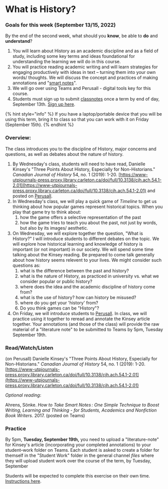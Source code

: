 # What is History?

### Goals for this week (September 13/15, 2022)

By the end of the second week, what should you **know**, be able to **do** and **understand**?

1. You will learn about History as an academic discipline and as a field of study, including some key terms and ideas foundational for understanding the learning we will do in this course.&#x20;
2. You will practice reading academic writing and will learn strategies for engaging productively with ideas in text – turning them into your own words/ thoughts. We will discuss the concept and practices of making annotations and "[smart notes](https://www.soenkeahrens.de/en/takesmartnotes)".&#x20;
3. We will go over using Teams and Perusall -  digital tools key for this course.
4. Students must sign up to submit [classnotes](../course-info/syllabus/coursework/reflections/classnotes.md) once a term by end of day, September 13th. [Sign up here](https://docs.google.com/spreadsheets/d/1sCloWfNgj3t\_YD8-vx2toFdw4BbTuWXFHJr2mHYP5zc/edit?usp=sharing).

{% hint style="info" %}
If you have a laptop/portable device that you will be using this term, bring it to class so that you can work with it on Friday (September 15th).
{% endhint %}

### Overview:

The class introduces you to the discipline of History, major concerns and questions, as well as debates about the nature of history.

1. By Wednesday's class, students will need to have read, Danielle Kinsey's "Three Points About History, Especially for Non-Historians." _Canadian Journal of History_ 54, no. 1 (2019): 1-20. [https://www-utpjournals-press.proxy.library.carleton.ca/doi/full/10.3138/cjh.ach.54.1-2.01](https://www-utpjournals-press.proxy.library.carleton.ca/doi/full/10.3138/cjh.ach.54.1-2.01) and posted on [Perusall](../course-info/digital-tools/perusall.md).&#x20;
2. In Wednesday's class, we will play a quick game of _Timeline_ to get us thinking about how popular games represent historical topics. When you play that game try to think about:
   1. how the game offers a selective representation of the past
   2. how the game tries to teach you about the past, not just by words, but also by its images/ aesthetic.
3. On Wednesday, we will explore together the question, "What is History?" I will introduce students to different debates on the topic. We will explore how historical learning and knowledge of history is important (or not important) in our society. We will spend some time talking about the Kinsey reading. Be prepared to come talk generally about how history seems relevent to your lives. We might consider such questions as:
   1. what is the difference between the past and history?
   2. what is the nature of History, as practiced in university vs. what we consider popular or public history?
   3. where does the idea and the academic discipline of history come from?
   4. what is the use of history? how can history be misused?
   5. where do you get your 'history' from?
   6. Do you think games can be "History"?
4. On Friday, we will introduce students to [Perusall](../course-info/digital-tools/perusall.md). In class, we will practice using it together to reread and annotate the Kinsey article together. Your annotations (and those of the class) will provide the raw material of a "literature note" to be submitted to Teams by 5pm, Tuesday September 19th.&#x20;

### Read/Watch/Listen

(on Perusall) Danielle Kinsey's "Three Points About History, Especially for Non-Historians." _Canadian Journal of History_ 54, no. 1 (2019): 1-20. [https://www-utpjournals-press.proxy.library.carleton.ca/doi/full/10.3138/cjh.ach.54.1-2.01](https://www-utpjournals-press.proxy.library.carleton.ca/doi/full/10.3138/cjh.ach.54.1-2.01)

_Optional reading_:&#x20;

Ahrens, Sönke. _How to Take Smart Notes : One Simple Technique to Boost Writing, Learning and Thinking - for Students, Academics and Nonfiction Book Writers_. 2017. (posted on Teams)

### Practice

By 5pm, **Tuesday, September 19th,** you need to upload a "literature-note" for Kinsey's article (incorporating your completed annotations) to your student~~-~~work folder on Teams. Each student is asked to create a folder for themself in the "Student Work" folder in the general channel _files_ where they will upload student work over the course of the term, by Tuesday, September&#x20;

Students will be expected to complete this exercise on their own time. [Instructions here](../course-info/assignments/2.-introduction-to-perusall-1.md).&#x20;
